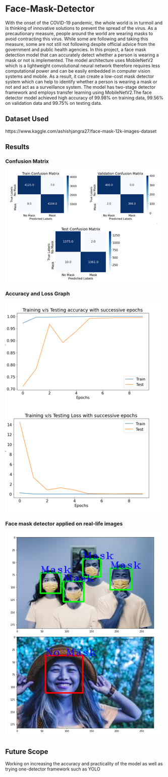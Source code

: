 # Face-Mask-Detector
With the onset of the COVID-19 pandemic, the
whole world is in turmoil and is thinking of innovative solutions
to prevent the spread of the virus. As a precautionary measure,
people around the world are wearing masks to avoid contracting
this virus. While some are following and taking this measure,
some are not still not following despite official advice from the
government and public health agencies. In this project, a face mask
detection model that can accurately detect whether a person
is wearing a mask or not is implemented. The
model architecture uses MobileNetV2 which is a lightweight
convolutional neural network therefore requires less
computational power and can be easily embedded in computer
vision systems and mobile. As a result, it can create a low-cost
mask detector system which can help to identify whether a
person is wearing a mask or not and act as a surveillance system. 
The model has two-stage detector framework and employs 
transfer learning using MobileNetV2.The face detector model achieved 
high accuracy of 99.98% on training data, 99.56% on validation data and 99.75% on testing data.

<h2> Dataset Used </h2>
 https://www.kaggle.com/ashishjangra27/face-mask-12k-images-dataset 

<h2> Results </h2>

<h3> Confusion Matrix </h3>
<img src="results/cm.PNG" width="500">


<h3> Accuracy and Loss Graph </h3>
<img src="results/graph.png" width="500">                                 

<h3> Face mask detector applied on real-life images </h3>
<img src="results/first.PNG" width="500">                                                                  

<h2> Future Scope </h2>
Working on increasing the accuracy and practicality of the model as well as trying one-detector framework such as YOLO
